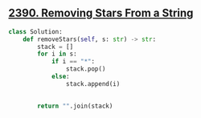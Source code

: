 ## [2390. Removing Stars From a String](https://leetcode.com/problems/removing-stars-from-a-string/)

```python
class Solution:
    def removeStars(self, s: str) -> str:
        stack = []
        for i in s:
            if i == "*":
                stack.pop()
            else:
                stack.append(i)
            

        return "".join(stack)
```

